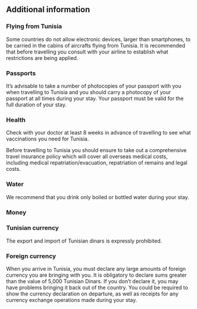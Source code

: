 ## Additional information

### **Flying from Tunisia**

Some countries do not allow electronic devices, larger than smartphones, to be carried in the cabins of aircrafts flying from Tunisia. It is recommended that before travelling you consult with your airline to establish what restrictions are being applied.

### **Passports**

It’s advisable to take a number of photocopies of your passport with you when travelling to Tunisia and you should carry a photocopy of your passport at all times during your stay. Your passport must be valid for the full duration of your stay.

### **Health**

Check with your doctor at least 8 weeks in advance of travelling to see what vaccinations you need for Tunisia.

Before travelling to Tunisia you should ensure to take out a comprehensive travel insurance policy which will cover all overseas medical costs, including medical repatriation/evacuation, repatriation of remains and legal costs.

### **Water**

We recommend that you drink only boiled or bottled water during your stay.

### **Money**

### **Tunisian currency**

The export and import of Tunisian dinars is expressly prohibited.

### **Foreign currency**

When you arrive in Tunisia, you must declare any large amounts of foreign currency you are bringing with you. It is obligatory to declare sums greater than the value of 5,000 Tunisian Dinars. If you don’t declare it, you may have problems bringing it back out of the country. You could be required to show the currency declaration on departure, as well as receipts for any currency exchange operations made during your stay.